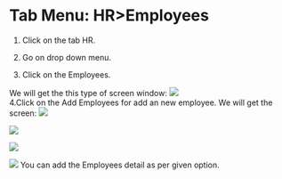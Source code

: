  # Tab Menu: HR>Employees    
1. Click on the tab HR.   
 
2. Go on drop down menu.   
      
3. Click on the Employees.    
   
 We will get the this type of screen window:                                  ![](https://lh5.googleusercontent.com/-oA49vwBvw7k/VWRYh_neKmI/AAAAAAAAACs/_X-ObWmfGOY/w440-h167-p/E1.PNG)  
4.Click on the Add Employees for add an new employee.                                                       We will get the screen:                                                             ![](https://lh3.googleusercontent.com/-hCwiyxjIGME/VWRZWTpM4YI/AAAAAAAAADA/P6bCLXHaV0c/w440-h167-p/E2.PNG)

![](https://lh6.googleusercontent.com/-Iwz2mWzjHc8/VWRZwsPGqkI/AAAAAAAAADU/t_3iV0aziaQ/w440-h167-p/E3.PNG)

![](https://lh3.googleusercontent.com/-ebzC2Bpb-Q4/VWRaG_41hsI/AAAAAAAAADo/lsWTc4x5QEw/w440-h167-p/E4.PNG)

![](https://lh5.googleusercontent.com/-pg11Tt8iGl8/VWRarjrGyDI/AAAAAAAAAD8/JfhZFonZQNo/w440-h167-p/E5.PNG)   You can add the Employees detail as per given option.
